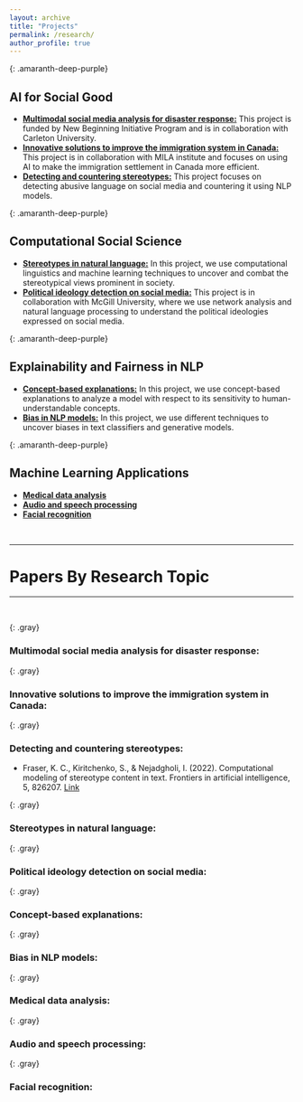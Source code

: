 ```yaml
---
layout: archive
title: "Projects"
permalink: /research/
author_profile: true
---
```


{: .amaranth-deep-purple}
## AI for Social Good
  - [**Multimodal social media analysis for disaster response:**](#MultiModal-Disaster) This project is funded by New Beginning Initiative Program and is in collaboration with Carleton University. 
  - [**Innovative solutions to improve the immigration system in Canada:**](#Immigration) This project is in collaboration with MILA institute and focuses on using AI to make the immigration settlement in Canada more efficient. 
  - [**Detecting and countering stereotypes:**](#Det-Count-Stereo) This project focuses on detecting abusive language on social media and countering it using NLP models.

{: .amaranth-deep-purple}
## Computational Social Science
  - [**Stereotypes in natural language:**](#Stereo-NL) In this project, we use computational linguistics and machine learning techniques to uncover and combat the stereotypical views prominent in society. 
  - [**Political ideology detection on social media:**](#political-ideology) This project is in collaboration with McGill University, where we use network analysis and natural language processing to understand the political ideologies expressed on social media.

{: .amaranth-deep-purple}
## Explainability and Fairness in NLP
  - [**Concept-based explanations:**](#TCAV) In this project, we use concept-based explanations to analyze a model with respect to its sensitivity to human-understandable concepts. 
  - [**Bias in NLP models:**](#Bias) In this project, we use different techniques to uncover biases in text classifiers and generative models.
    
{: .amaranth-deep-purple}
## Machine Learning Applications
  - [**Medical data analysis**](#biomedical)
  - [**Audio and speech processing**](#Speech)
  - [**Facial recognition**](#PhD)
    
<br>

---

# Papers By Research Topic

---

<br>

{: .gray}
### Multimodal social media analysis for disaster response:
<a id="MultiModal-Disaster"></a>


{: .gray}
### Innovative solutions to improve the immigration system in Canada:
<a id="#Immigration"></a>



{: .gray}
### Detecting and countering stereotypes:
<a id="Det-Count-Stereo"></a>

- Fraser, K. C., Kiritchenko, S., & Nejadgholi, I. (2022). Computational modeling of stereotype content in text. Frontiers in artificial intelligence, 5, 826207. [Link](https://www.frontiersin.org/articles/10.3389/frai.2022.826207/full)

{: .gray}
### Stereotypes in natural language:
<a id="Stereo-NL"></a>

{: .gray}
### Political ideology detection on social media:
<a id="political-ideology"></a>


{: .gray}
### Concept-based explanations:
<a id="TCAV"></a>

{: .gray}
### Bias in NLP models:
<a id="Bias"></a>

{: .gray}
### Medical data analysis:
<a id="biomedical"></a>

{: .gray}
### Audio and speech processing:
<a id="Speech"></a>

{: .gray}
### Facial recognition:
<a id="PhD"></a>



